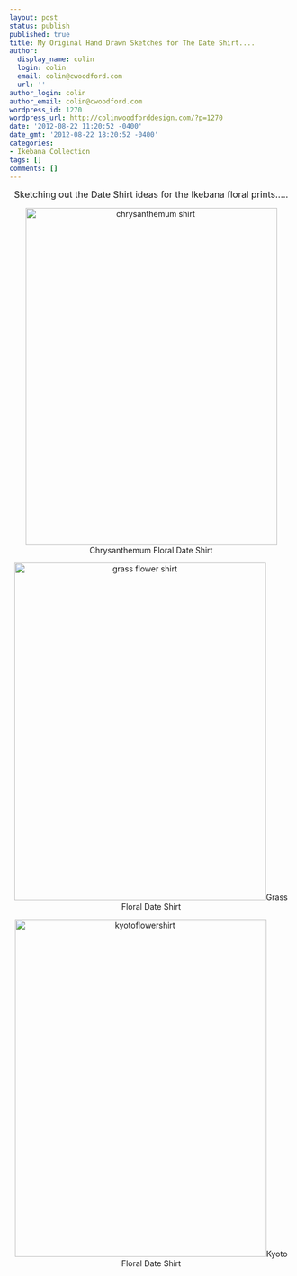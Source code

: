 ```yaml
---
layout: post
status: publish
published: true
title: My Original Hand Drawn Sketches for The Date Shirt....
author:
  display_name: colin
  login: colin
  email: colin@cwoodford.com
  url: ''
author_login: colin
author_email: colin@cwoodford.com
wordpress_id: 1270
wordpress_url: http://colinwoodforddesign.com/?p=1270
date: '2012-08-22 11:20:52 -0400'
date_gmt: '2012-08-22 18:20:52 -0400'
categories:
- Ikebana Collection
tags: []
comments: []
---
```

<p style="text-align: center;"><span style="font-size: medium;">Sketching out the Date Shirt ideas for the Ikebana floral prints.....</span></p></p>
<p style="text-align: center;"><img class="aligncenter size-full wp-image-1601" alt="chrysanthemum shirt" src="http://colinwoodforddesign.com/wp-content/uploads/2013/07/chrysanthemum-shirt.jpeg" width="447" height="600" />Chrysanthemum Floral Date Shirt</p></p>
<p style="text-align: center;"><img class="aligncenter size-full wp-image-1602" alt="grass flower shirt" src="http://colinwoodforddesign.com/wp-content/uploads/2013/07/grass-flower-shirt.jpeg" width="447" height="600" />Grass Floral Date Shirt</p></p>
<p style="text-align: center;"><img class="aligncenter size-full wp-image-1603" alt="kyotoflowershirt" src="http://colinwoodforddesign.com/wp-content/uploads/2013/07/kyotoflowershirt.jpg" width="447" height="600" />Kyoto Floral Date Shirt</p></p>
